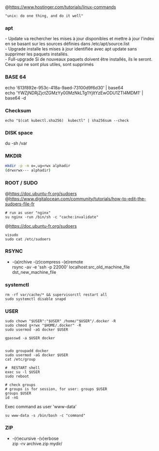@https://www.hostinger.com/tutorials/linux-commands   

```
"unix: do one thing, and do it well"
```

### apt

- Update va rechercher les mises à jour disponibles et mettre à jour l'index en se basant sur les sources définies dans /etc/apt/source.list  
- Upgrade installe les mises à jour identifiée avec apt update sans supprimer les paquets installés.  
- Full-upgrade Si de nouveaux paquets doivent être installés, ils le seront. Ceux qui ne sont plus utiles, sont supprimés  

### BASE 64

echo '613f892e-953c-418a-9aed-73100d9f6d30' | base64  
echo 'YWZjNDRjZjctZGMzYy00MzNkLTg1YjItYzEwODU1ZTI4MDM1' | base64 -d  

### Checksum

```
echo "$(cat kubectl.sha256)  kubectl" | sha256sum --check
```

### DISK space

du -sh /var   

### MKDIR

```sh
mkdir -p -m o=,ug=rwx alphadir   
(drwxrwx--- alphadir)
```

### ROOT / SUDO

@https://doc.ubuntu-fr.org/sudoers  
@https://www.digitalocean.com/community/tutorials/how-to-edit-the-sudoers-file-fr  

```
# run as user "nginx"
su nginx -run /bin/sh -c "cache:invalidate"
```

@https://doc.ubuntu-fr.org/sudoers
```
visudo  
sudo cat /etc/sudoers  
```

### RSYNC

* -(a)rchive -(z)compress -(e)remote  
rsync -av -e 'ssh -p 22000' localhost:src_old_machine_file dst_new_machine_file

### systemctl

```
rm -rf var/cache/* && supervisorctl restart all
sudo systemctl disable snapd 
```

### USER

```
sudo chown "$USER":"$USER" /home/"$USER"/.docker -R   
sudo chmod g+rwx "$HOME/.docker" -R
sudo usermod -aG docker $USER

gpasswd -a $USER docker


sudo groupadd docker 
sudo usermod -aG docker $USER 
cat /etc/group

#  RESTART shell   
exec su -l $USER
sudo reboot

# check groups 
# groups is for session, for user: groups $USER
groups $USER
id -nG

```

Exec command as user 'www-data'
```
su www-data -s /bin/bash -c "command"
```

### ZIP

*  -(r)ecursive -(v)erbose   
zip -rv archive.zip mydir/
